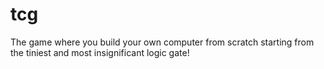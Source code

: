 # tcg
The game where you build your own computer from scratch starting from the tiniest and most insignificant logic gate!
